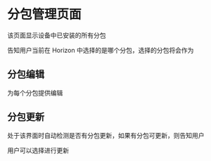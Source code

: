# 分包管理页面

该页面显示设备中已安装的所有分包

告知用户当前在 Horizon 中选择的是哪个分包，选择的分包将会作为

## 分包编辑

为每个分包提供编辑

## 分包更新

处于该界面时自动检测是否有分包更新，如果有分包可更新，则告知用户

用户可以选择进行更新
